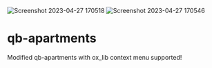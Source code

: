![Screenshot 2023-04-27 170518](https://user-images.githubusercontent.com/121213450/235001385-67f7150a-f0eb-45f4-b96b-e3f3498c4299.png)
![Screenshot 2023-04-27 170546](https://user-images.githubusercontent.com/121213450/235001455-f9328aa6-0f9e-407f-9ec1-5b8b93acb70d.png)
# qb-apartments
Modified qb-apartments with ox_lib context menu supported!

